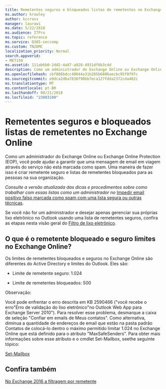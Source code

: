 ```yaml
---
title: Remetentes seguros e bloqueados listas de remetentes no Exchange Online
ms.author: krowley
author: kccross
manager: laurawi
ms.date: 5/22/2018
ms.audience: ITPro
ms.topic: reference
ms.service: O365-seccomp
ms.custom: TN2DMC
localization_priority: Normal
search.appverid:
- MET150
ms.assetid: 111ab6b0-2dd2-4a87-a928-4931df6b3c4d
description: Como um administrador do Exchange Online ou Exchange Online Protection (EOP), você pode ajudar a garantir que uma mensagem de email em viagem através do serviço não está marcada como spam. Uma maneira de fazer isso é criar remetente seguro e listas de remetentes bloqueados para as pessoas na sua organização.
ms.openlocfilehash: cbf886bdcc40044a31b285b6806aecbc95f0f97c
ms.sourcegitcommit: e9dca2d6a7838f98bb7eca127fdda2372cda402c
ms.translationtype: MT
ms.contentlocale: pt-BR
ms.lasthandoff: 08/21/2018
ms.locfileid: "23003100"
---
```

# <a name="safe-sender-and-blocked-sender-lists-in-exchange-online"></a>Remetentes seguros e bloqueados listas de remetentes no Exchange Online

Como um administrador do Exchange Online ou Exchange Online Protection (EOP), você pode ajudar a garantir que uma mensagem de email em viagem através do serviço não está marcada como spam. Uma maneira de fazer isso é criar remetente seguro e listas de remetentes bloqueados para as pessoas na sua organização. 
  
 *Consulte a versão atualizada das dicas e procedimentos sobre como trabalhar com essas listas como um administrador no* [Impedir email positivo falso marcada como spam com uma lista segura ou outras técnicas](https://go.microsoft.com/fwlink/p/?LinkID=534224). 
  
Se você não for um administrador e desejar apenas gerenciar sua próprias lixo eletrônico no Outlook usando uma lista de remetentes seguros, confira as etapas nesta visão geral do [Filtro de lixo eletrônico](https://go.microsoft.com/fwlink/?LinkId=817222). 
  
## <a name="what-is-the-safe-and-blocked-sender-limits-in-exchange-online"></a>O que é o remetente bloqueado e seguro limites no Exchange Online?

Os limites de remetentes bloqueados e seguros no Exchange Online são diferentes do Active Directory e limites do Outlook. Eles são:
  
- Limite de remetente seguro: 1.024
    
- Limite de remetentes bloqueados: 500
    
Observação:
  
Você pode enfrentar o erro descrita em KB 2590466 ("você recebe o erro"Erro de validação do lixo eletrônico"no Outlook Web App para Exchange Server 2010"). Para resolver esse problema, desmarque a caixa de seleção "Confiar em emails de Meus contatos". Como alternativa, diminua a quantidade de endereços de email que estão na pasta padrão Contatos de colocá-lo dentro o máximo permitido limitar 1.024 no Exchange Online que está definido para o atributo "MaxSafeSenders". Para obter mais informações sobre esse atributo e o cmdlet Set-Mailbox, seethe seguinte tópico:
  
[Set-Mailbox](https://docs.microsoft.com/powershell/module/exchange/mailboxes/Set-Mailbox?view=exchange-ps)
  
## <a name="see-also"></a>Confira também

[No Exchange 2016 a filtragem por remetente](http://technet.microsoft.com/library/b833f864-ff10-46a0-a653-28fb9ba30896.aspx)

